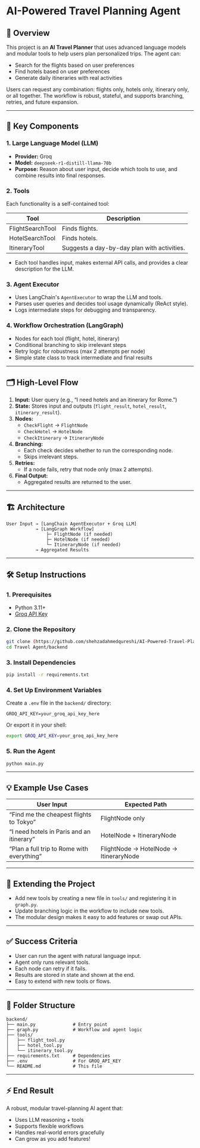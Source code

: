 # AI-Powered Travel Planning Agent

## 🚀 Overview

This project is an **AI Travel Planner** that uses advanced language models and modular tools to help users plan personalized trips. The agent can:

- Search for the flights based on user preferences
- Find hotels based on user preferences
- Generate daily itineraries with real activities

Users can request any combination: flights only, hotels only, itinerary only, or all together. The workflow is robust, stateful, and supports branching, retries, and future expansion.

---

## 🧩 Key Components

### 1. Large Language Model (LLM)

- **Provider:** Groq
- **Model:** `deepseek-r1-distill-llama-70b`
- **Purpose:** Reason about user input, decide which tools to use, and combine results into final responses.

### 2. Tools

Each functionality is a self-contained tool:

| Tool             | Description                                 |
| ---------------- | ------------------------------------------- |
| FlightSearchTool | Finds flights.                              |
| HotelSearchTool  | Finds hotels.                               |
| ItineraryTool    | Suggests a day-by-day plan with activities. |

- Each tool handles input, makes external API calls, and provides a clear description for the LLM.

### 3. Agent Executor

- Uses LangChain's `AgentExecutor` to wrap the LLM and tools.
- Parses user queries and decides tool usage dynamically (ReAct style).
- Logs intermediate steps for debugging and transparency.

### 4. Workflow Orchestration (LangGraph)

- Nodes for each tool (flight, hotel, itinerary)
- Conditional branching to skip irrelevant steps
- Retry logic for robustness (max 2 attempts per node)
- Simple state class to track intermediate and final results

---

## 🗂️ High-Level Flow

1. **Input:** User query (e.g., “I need hotels and an itinerary for Rome.”)
2. **State:** Stores input and outputs (`flight_result`, `hotel_result`, `itinerary_result`).
3. **Nodes:**
   - `CheckFlight` → `FlightNode`
   - `CheckHotel` → `HotelNode`
   - `CheckItinerary` → `ItineraryNode`
4. **Branching:**
   - Each check decides whether to run the corresponding node.
   - Skips irrelevant steps.
5. **Retries:**
   - If a node fails, retry that node only (max 2 attempts).
6. **Final Output:**
   - Aggregated results are returned to the user.

---

## 🏗️ Architecture

```
User Input → [LangChain AgentExecutor + Groq LLM]
           → [LangGraph Workflow]
               ├─ FlightNode (if needed)
               ├─ HotelNode (if needed)
               └─ ItineraryNode (if needed)
           → Aggregated Results
```

---

## 🛠️ Setup Instructions

### 1. Prerequisites

- Python 3.11+
- [Groq API Key](https://console.groq.com/)

### 2. Clone the Repository

```bash
git clone (https://github.com/shehzadahmedqureshi/AI-Powered-Travel-Planning-Agent)
cd Travel Agent/backend
```

### 3. Install Dependencies

```bash
pip install -r requirements.txt
```

### 4. Set Up Environment Variables

Create a `.env` file in the `backend/` directory:

```
GROQ_API_KEY=your_groq_api_key_here
```

Or export it in your shell:

```bash
export GROQ_API_KEY=your_groq_api_key_here
```

### 5. Run the Agent

```bash
python main.py
```

---

## 💡 Example Use Cases

| User Input                                 | Expected Path                          |
| ------------------------------------------ | -------------------------------------- |
| “Find me the cheapest flights to Tokyo”    | FlightNode only                        |
| “I need hotels in Paris and an itinerary”  | HotelNode + ItineraryNode              |
| “Plan a full trip to Rome with everything” | FlightNode → HotelNode → ItineraryNode |

---

## 🧩 Extending the Project

- Add new tools by creating a new file in `tools/` and registering it in `graph.py`.
- Update branching logic in the workflow to include new tools.
- The modular design makes it easy to add features or swap out APIs.

---

## ✅ Success Criteria

- User can run the agent with natural language input.
- Agent only runs relevant tools.
- Each node can retry if it fails.
- Results are stored in state and shown at the end.
- Easy to extend with new tools or flows.

---

## 📄 Folder Structure

```
backend/
├── main.py              # Entry point
├── graph.py             # Workflow and agent logic
├── tools/
│   ├── flight_tool.py
│   ├── hotel_tool.py
│   └── itinerary_tool.py
├── requirements.txt     # Dependencies
├── .env                 # For GROQ_API_KEY
└── README.md            # This file
```

---

## ⚡️ End Result

A robust, modular travel-planning AI agent that:

- Uses LLM reasoning + tools
- Supports flexible workflows
- Handles real-world errors gracefully
- Can grow as you add features!
